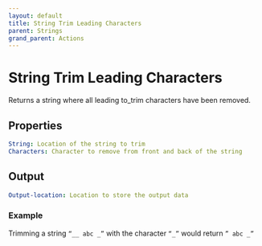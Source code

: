 ```yaml
---
layout: default
title: String Trim Leading Characters
parent: Strings
grand_parent: Actions
---
```

# String Trim Leading Characters
Returns a string where all leading to_trim characters have been removed.

## Properties
```yaml
String: Location of the string to trim
Characters: Character to remove from front and back of the string
```

## Output
```yaml
Output-location: Location to store the output data
```

### Example
Trimming a string `“__ abc _”` with the character `“_”` would return `” abc _”`
